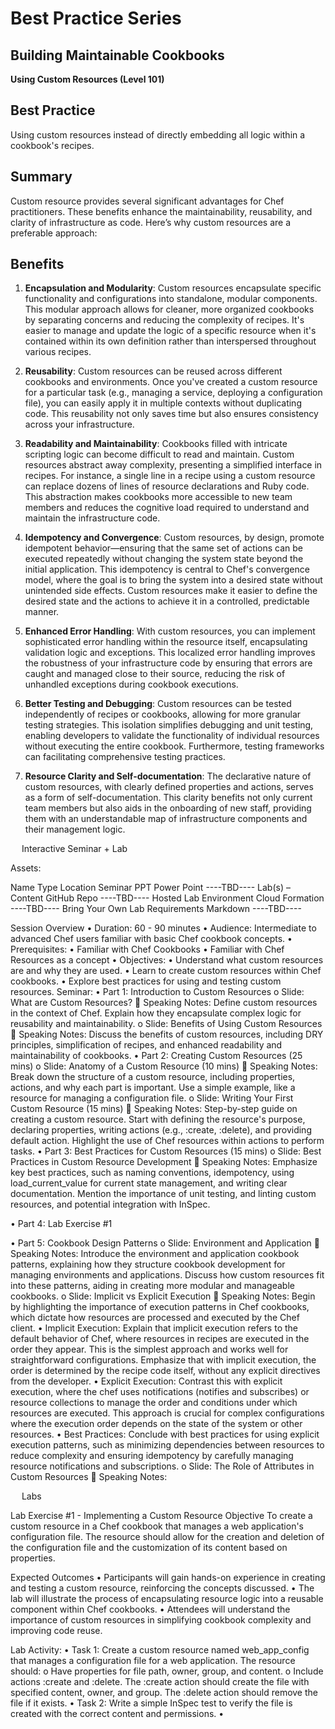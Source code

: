 # Best Practice Series
## Building Maintainable Cookbooks

**Using Custom Resources (Level 101)**

## Best Practice
Using custom resources instead of directly embedding all logic within a cookbook's recipes.

## Summary 
Custom resource provides several significant advantages for Chef practitioners. These benefits enhance the maintainability, reusability, and clarity of infrastructure as code. Here’s why custom resources are a preferable approach: 

## Benefits 
1. **Encapsulation and Modularity**:
Custom resources encapsulate specific functionality and configurations into standalone, modular components. This modular approach allows for cleaner, more organized cookbooks by separating concerns and reducing the complexity of recipes. It's easier to manage and update the logic of a specific resource when it's contained within its own definition rather than interspersed throughout various recipes.

2. **Reusability**:
Custom resources can be reused across different cookbooks and environments. Once you've created a custom resource for a particular task (e.g., managing a service, deploying a configuration file), you can easily apply it in multiple contexts without duplicating code. This reusability not only saves time but also ensures consistency across your infrastructure.

3. **Readability and Maintainability**:
Cookbooks filled with intricate scripting logic can become difficult to read and maintain. Custom resources abstract away complexity, presenting a simplified interface in recipes. For instance, a single line in a recipe using a custom resource can replace dozens of lines of resource declarations and Ruby code. This abstraction makes cookbooks more accessible to new team members and reduces the cognitive load required to understand and maintain the infrastructure code.

4. **Idempotency and Convergence**:
Custom resources, by design, promote idempotent behavior—ensuring that the same set of actions can be executed repeatedly without changing the system state beyond the initial application. This idempotency is central to Chef's convergence model, where the goal is to bring the system into a desired state without unintended side effects. Custom resources make it easier to define the desired state and the actions to achieve it in a controlled, predictable manner.

5. **Enhanced Error Handling**:
With custom resources, you can implement sophisticated error handling within the resource itself, encapsulating validation logic and exceptions. This localized error handling improves the robustness of your infrastructure code by ensuring that errors are caught and managed close to their source, reducing the risk of unhandled exceptions during cookbook executions.

6. **Better Testing and Debugging**:
Custom resources can be tested independently of recipes or cookbooks, allowing for more granular testing strategies. This isolation simplifies debugging and unit testing, enabling developers to validate the functionality of individual resources without executing the entire cookbook. Furthermore, testing frameworks can facilitating comprehensive testing practices.

7. **Resource Clarity and Self-documentation**:
The declarative nature of custom resources, with clearly defined properties and actions, serves as a form of self-documentation. This clarity benefits not only current team members but also aids in the onboarding of new staff, providing them with an understandable map of infrastructure components and their management logic.




 
Interactive Seminar + Lab

Assets:

Name	Type	Location
Seminar PPT	Power Point	----TBD----
Lab(s) – Content	GitHub Repo	----TBD----
Hosted Lab Environment	Cloud Formation	----TBD----
Bring Your Own Lab Requirements	Markdown	----TBD----


Session Overview
•	Duration: 60 - 90 minutes
•	Audience: Intermediate to advanced Chef users familiar with basic Chef cookbook concepts.
•	Prerequisites:
•	Familiar with Chef Cookbooks
•	Familiar with Chef Resources as a concept
•	Objectives:
•	Understand what custom resources are and why they are used.
•	Learn to create custom resources within Chef cookbooks.
•	Explore best practices for using and testing custom resources.
Seminar: 
•	Part 1: Introduction to Custom Resources
o	Slide: What are Custom Resources?
	Speaking Notes: Define custom resources in the context of Chef. Explain how they encapsulate complex logic for reusability and maintainability.
o	Slide: Benefits of Using Custom Resources
	Speaking Notes: Discuss the benefits of custom resources, including DRY principles, simplification of recipes, and enhanced readability and maintainability of cookbooks.
•	Part 2: Creating Custom Resources (25 mins)
o	Slide: Anatomy of a Custom Resource (10 mins)
	Speaking Notes: Break down the structure of a custom resource, including properties, actions, and why each part is important. Use a simple example, like a resource for managing a configuration file.
o	Slide: Writing Your First Custom Resource (15 mins)
	Speaking Notes: Step-by-step guide on creating a custom resource. Start with defining the resource's purpose, declaring properties, writing actions (e.g., :create, :delete), and providing default action. Highlight the use of Chef resources within actions to perform tasks.
•	Part 3: Best Practices for Custom Resources (15 mins)
o	Slide: Best Practices in Custom Resource Development 
	Speaking Notes: Emphasize key best practices, such as naming conventions, idempotency, using load_current_value for current state management, and writing clear documentation. Mention the importance of unit testing, and linting custom resources, and potential integration with InSpec.

•	Part 4: Lab Exercise #1

•	Part 5: Cookbook Design Patterns
o	Slide: Environment and Application 
	Speaking Notes: Introduce the environment and application cookbook patterns, explaining how they structure cookbook development for managing environments and applications. Discuss how custom resources fit into these patterns, aiding in creating more modular and manageable cookbooks.
o	Slide: Implicit vs Explicit Execution 
	Speaking Notes: Begin by highlighting the importance of execution patterns in Chef cookbooks, which dictate how resources are processed and executed by the Chef client.
•	Implicit Execution: Explain that implicit execution refers to the default behavior of Chef, where resources in recipes are executed in the order they appear. This is the simplest approach and works well for straightforward configurations. Emphasize that with implicit execution, the order is determined by the recipe code itself, without any explicit directives from the developer.
•	Explicit Execution: Contrast this with explicit execution, where the chef uses notifications (notifies and subscribes) or resource collections to manage the order and conditions under which resources are executed. This approach is crucial for complex configurations where the execution order depends on the state of the system or other resources.
•	Best Practices: Conclude with best practices for using explicit execution patterns, such as minimizing dependencies between resources to reduce complexity and ensuring idempotency by carefully managing resource notifications and subscriptions.
o	Slide: The Role of Attributes in Custom Resources
	Speaking Notes:

 
Labs

Lab Exercise #1 - Implementing a Custom Resource 
Objective
To create a custom resource in a Chef cookbook that manages a web application's configuration file. The resource should allow for the creation and deletion of the configuration file and the customization of its content based on properties.

Expected Outcomes
•	Participants will gain hands-on experience in creating and testing a custom resource, reinforcing the concepts discussed.
•	The lab will illustrate the process of encapsulating resource logic into a reusable component within Chef cookbooks.
•	Attendees will understand the importance of custom resources in simplifying cookbook complexity and improving code reuse.

Lab Activity:
•	Task 1: Create a custom resource named web_app_config that manages a configuration file for a web application. The resource should:
o	Have properties for file path, owner, group, and content.
o	Include actions :create and :delete. The :create action should create the file with specified content, owner, and group. The :delete action should remove the file if it exists.
•	Task 2: Write a simple InSpec test to verify the file is created with the correct content and permissions.
•	
